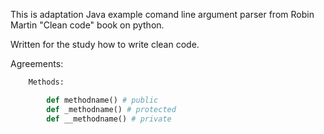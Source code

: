 This is adaptation Java example comand line argument parser from Robin Martin "Clean code" book on python.

Written for the study how to write clean code.

Agreements:

```python
    Methods: 

        def methodname() # public
        def _methodname() # protected
        def __methodname() # private
```

